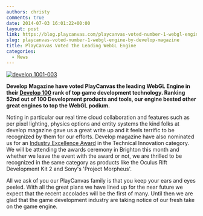 ```yaml
---
authors: christy
comments: true
date: 2014-07-03 16:01:22+00:00
layout: post
link: https://blog.playcanvas.com/playcanvas-voted-number-1-webgl-engine-by-develop-magazine/
slug: playcanvas-voted-number-1-webgl-engine-by-develop-magazine
title: PlayCanvas Voted the Leading WebGL Engine
categories:
  - News
---
```


[![develop 1001-003](/img/develop-1001-003.jpg)](/img/develop-1001-003.jpg)

**Develop Magazine have voted PlayCanvas the leading WebGL Engine in their [Develop 100](http://content.yudu.com/A2xcc7/Dev100TechList2014/resources/index.htm?referrerUrl=) rank of top game development technology. Ranking 52nd out of 100 Development products and tools, our engine bested other great engines to top the WebGL podium.**

Noting in particular our real time cloud collaboration and features such as per pixel lighting, physics options and entity systems the kind folks at develop magazine gave us a great write up and it feels terrific to be recognized by them for our efforts. Develop magazine have also nominated us for an [Industry Excellence Award](http://www.develop-online.net/news/develop-awards-2014-the-finalists-revealed/0192226) in the Technical Innovation category. We will be attending the awards ceremony in Brighton this month and whether we leave the event with the award or not, we are thrilled to be recognized in the same category as products like the Oculus Rift Development Kit 2 and Sony's 'Project Morpheus'.

All we ask of you our PlayCanvas family is that you keep your ears and eyes peeled. With all the great plans we have lined up for the near future we expect that the recent accolades will be the first of many. Until then we are glad that the game development industry are taking notice of our fresh take on the game engine.
